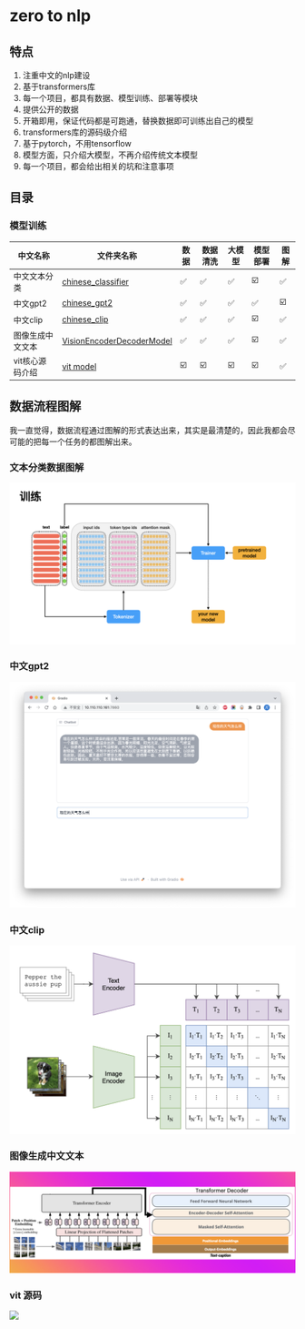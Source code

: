# zero to nlp

## 特点

1. 注重中文的nlp建设
2. 基于transformers库
3. 每一个项目，都具有数据、模型训练、部署等模块
4. 提供公开的数据
5. 开箱即用，保证代码都是可跑通，替换数据即可训练出自己的模型
6. transformers库的源码级介绍
7. 基于pytorch，不用tensorflow
8. 模型方面，只介绍大模型，不再介绍传统文本模型
9. 每一个项目，都会给出相关的坑和注意事项

## 目录

[//]: # (### 源码解读)

[//]: # ()

[//]: # (当前`transformers`包，确实好用，包括训练等，但是我们不能停留于表面，不能浅尝辄止。要深入源码底部，挖掘出每一个细节。因此，在这个模块中，我将把)

[//]: # (`transfrmers`包中用到的python高级用法、优秀的数据处理思路和方法，尽可能的讲解清楚。)

[//]: # ()

[//]: # (⚠️将逐步完善，敬请期待)

[//]: # (| 模块         | 文件名称 | 作用  | 实现细节 |)

[//]: # (|------------|------|-----|------|)

[//]: # (| Tokenizer  | ☑️   | ☑️  | ☑️   |)

[//]: # (| Datasets   | ☑️   | ☑️  | ☑️   |)

[//]: # (| Model      | ☑️   | ☑️  | ☑️   |)

[//]: # (| Trainer    | ☑️   | ☑️  | ☑️   |)

[//]: # (| AutoClass  | ☑️   | ☑️  | ☑️   |)

[//]: # (| AutoConfig | ☑️   | ☑️  | ☑️   |)

### 模型训练

| 中文名称      | 文件夹名称                                                                                                                 | 数据  | 数据清洗 | 大模型 | 模型部署 | 图解  |
|-----------|-----------------------------------------------------------------------------------------------------------------------|-----|------|-----|------|-----|
| 中文文本分类    | [chinese_classifier](https://github.com/yuanzhoulvpi2017/zero_nlp/tree/main/chinese_classifier)                       | ✅   | ✅    | ✅   | ☑️   | ✅   |
| 中文gpt2    | [chinese_gpt2](https://github.com/yuanzhoulvpi2017/zero_nlp/tree/main/chinese_gpt2)                                   | ✅   | ✅    | ✅   | ✅    | ☑️  |
| 中文clip    | [chinese_clip](https://github.com/yuanzhoulvpi2017/zero_nlp/tree/main/chinese_clip)                                   | ✅   | ✅    | ✅   | ☑️   | ✅   |
| 图像生成中文文本  | [VisionEncoderDecoderModel](https://github.com/yuanzhoulvpi2017/zero_nlp/tree/main/vit-gpt2-image-chinese-captioning) | ✅   | ✅    | ✅   | ☑️   | ✅   |
| vit核心源码介绍 | [vit model](https://github.com/yuanzhoulvpi2017/zero_nlp/tree/main/vit)                                               | ☑️  | ☑️   | ☑️  | ☑️   | ✅   |

[//]: # (| 文本相似度  | [sentence_similarity]&#40;https://github.com/yuanzhoulvpi2017/zero_nlp/tree/main/sentence_similarity&#41;             | ☑️  | ☑️   | ☑️  | ☑️   | ☑️  |)

## 数据流程图解

我一直觉得，数据流程通过图解的形式表达出来，其实是最清楚的，因此我都会尽可能的把每一个任务的都图解出来。

### 文本分类数据图解

![](images/文本分类.003.png)

### 中文gpt2

![](images/chinesegpt2_bot.png)

### 中文clip

![model](images/clip001.png)

### 图像生成中文文本

![model](images/vision-encoder-decoder.png)

### vit 源码

![](https://huggingface.co/datasets/huggingface/documentation-images/resolve/main/transformers/model_doc/vit_architecture.jpg)

